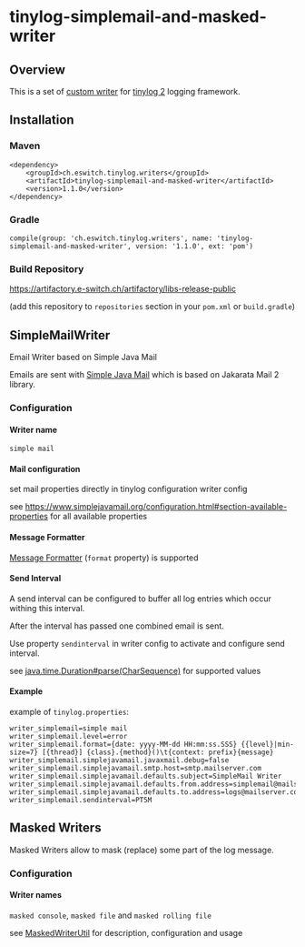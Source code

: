 <!-- this file must be edited in folder src/main/resources -->
<!-- the file in root folder (basedir) will be overwritten on maven install phase -->

# tinylog-simplemail-and-masked-writer

## Overview

This is a set of [custom writer](https://tinylog.org/v2/extending/#custom-writer)
for [tinylog 2](https://tinylog.org/v2/) logging framework.

## Installation

### Maven

```
<dependency>
    <groupId>ch.eswitch.tinylog.writers</groupId>
    <artifactId>tinylog-simplemail-and-masked-writer</artifactId>
    <version>1.1.0</version>
</dependency>
```

### Gradle

```
compile(group: 'ch.eswitch.tinylog.writers', name: 'tinylog-simplemail-and-masked-writer', version: '1.1.0', ext: 'pom')
```

### Build Repository

https://artifactory.e-switch.ch/artifactory/libs-release-public

(add this repository to `repositories` section in your `pom.xml` or `build.gradle`)

## SimpleMailWriter

Email Writer based on Simple Java Mail

Emails are sent with [Simple Java Mail](https://www.simplejavamail.org/) which is based on Jakarata Mail 2 library.

### Configuration

#### Writer name

`simple mail`

#### Mail configuration

set mail properties directly in tinylog configuration writer config

see https://www.simplejavamail.org/configuration.html#section-available-properties for all available properties

#### Message Formatter

[Message Formatter](https://tinylog.org/v2/extending/#custom-logging-api) (`format` property) is supported

#### Send Interval

A send interval can be configured to buffer all log entries which occur withing this interval.

After the interval has passed one combined email is sent.

Use property `sendinterval` in writer config to activate and configure send interval.

see [java.time.Duration#parse(CharSequence)](https://docs.oracle.com/en/java/javase/20/docs/api/java.base/java/time/Duration.html#parse(java.lang.CharSequence))
for supported values

#### Example

example of `tinylog.properties`:

```
writer_simplemail=simple mail
writer_simplemail.level=error
writer_simplemail.format={date: yyyy-MM-dd HH:mm:ss.SSS} {{level}|min-size=7} [{thread}] {class}.{method}()\t{context: prefix}{message}
writer_simplemail.simplejavamail.javaxmail.debug=false
writer_simplemail.simplejavamail.smtp.host=smtp.mailserver.com
writer_simplemail.simplejavamail.defaults.subject=SimpleMail Writer
writer_simplemail.simplejavamail.defaults.from.address=simplemail@mailserver.com
writer_simplemail.simplejavamail.defaults.to.address=logs@mailserver.com
writer_simplemail.sendinterval=PT5M
```

## Masked Writers

Masked Writers allow to mask (replace) some part of the log message.

### Configuration

#### Writer names

`masked console`, `masked file` and  `masked rolling file`

see [MaskedWriterUtil](src/main/java/ch/eswitch/tinylog/writers/MaskedWriterUtil.java) for description, configuration
and usage






